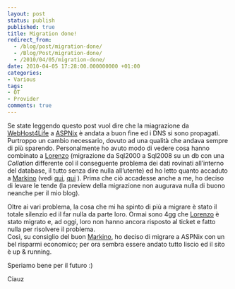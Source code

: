 ```yaml
---
layout: post
status: publish
published: true
title: Migration done!
redirect_from: 
  - /blog/post/migration-done/
  - /Blog/Post/migration-done/
  - /2010/04/05/migration-done/
date: 2010-04-05 17:28:00.000000000 +01:00
categories:
- Various
tags:
- OT
- Provider
comments: true
---
```

<p>
	Se state leggendo questo post vuol dire che la miagrazione da <a href="http://www.webhost4life.com/" rel="nofollow" target="_blank" title="WebHot4Life">WebHost4Life</a> a <a href="http://aspnix.com/" rel="nofollow" target="_blank" title="ASPNix">ASPNix</a> &egrave; andata a buon fine ed i DNS si sono propagati. Purtroppo un cambio necessario, dovuto ad una qualit&agrave; che andava sempre di pi&ugrave; sparendo. Personalmente ho avuto modo di vedere cosa hanno combinato a <a href="http://www.geniodelmale.info/" rel="nofollow" target="_blank" title="Lorenzo Barbieri">Lorenzo</a> (migrazione da Sql2000 a Sql2008 su un db con una <em>Collation</em> differente col il conseguente problema dei dati rovinati all&rsquo;interno del database, il tutto senza dire nulla all&rsquo;utente) ed ho letto quanto accaduto a <a href="http://blogs.ugidotnet.org/Markino/Default.aspx" target="_blank" title="Marco Barzaghi">Markino</a> (vedi <a href="http://blogs.ugidotnet.org/Markino/archive/2010/03/07/webhost4life-ndash-una-tragica-migrazione.aspx" rel="nofollow" target="_blank" title="Webhost4life una tragica migrazione.">qui</a>, <a href="http://blogs.ugidotnet.org/Markino/archive/2010/03/10/webhost4life-ndash-un-innarrestabile-declino.aspx" rel="nofollow" target="_blank" title="Webhost4life – un innarrestabile declino">qui</a> ). Prima che ci&ograve; accadesse anche a me, ho deciso di levare le tende (la preview della migrazione non augurava nulla di buono neanche per il mio blog).</p>
<p>
	Oltre ai vari problema, la cosa che mi ha spinto di pi&ugrave; a migrare &egrave; stato il totale silenzio ed il far nulla da parte loro. Ormai sono 4gg che <a href="http://www.geniodelmale.info/" rel="nofollow" target="_blank" title="Lorenzo Barbieri">Lorenzo</a> &egrave; stato migrato e, ad oggi, loro non hanno ancora risposto al ticket e fatto nulla per risolvere il problema. <br />
	Cos&igrave;, su consiglio del buon <a href="http://blogs.ugidotnet.org/Markino/Default.aspx" target="_blank" title="Marco Barzaghi">Markino</a>, ho deciso di migrare a ASPNix con un bel risparmi economico; per ora sembra essere andato tutto liscio ed il sito &egrave; up &amp; running.</p>
<p>
	Speriamo bene per il futuro :)</p>
<p>
	Ciauz</p>
